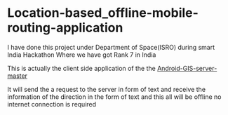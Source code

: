 # Location-based_offline-mobile-routing-application

I have done this project under Department of Space(ISRO) during smart India Hackathon Where we have got Rank 7 in India

This is actually the client side application of the the <a href="https://github.com/hpkaushik121/Android-GIS-server-master">Android-GIS-server-master</a>

It will send the a request to the server in form of text and receive the information of the direction in the form of text and this all will be offline
no internet connection is required
